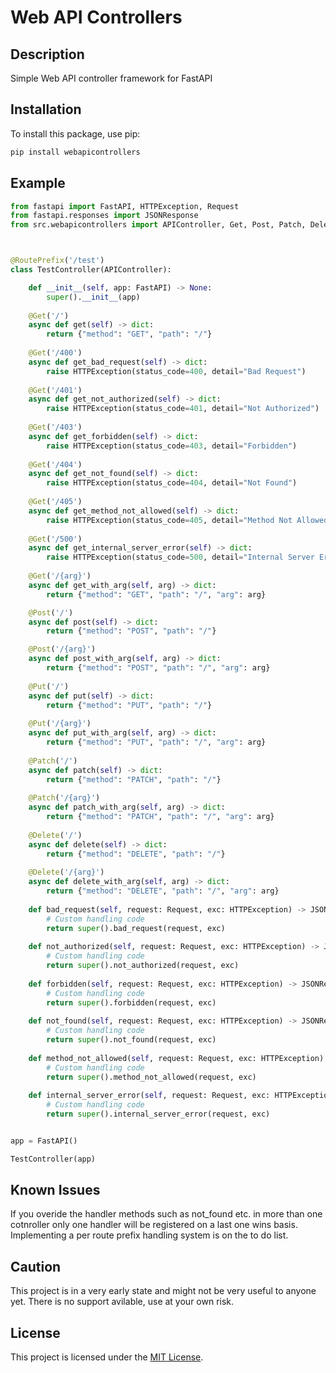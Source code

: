 # Web API Controllers

## Description
Simple Web API controller framework for FastAPI

## Installation

To install this package, use pip:

```bash
pip install webapicontrollers
```

## Example
```python
from fastapi import FastAPI, HTTPException, Request
from fastapi.responses import JSONResponse
from src.webapicontrollers import APIController, Get, Post, Patch, Delete, Put, RoutePrefix



@RoutePrefix('/test')
class TestController(APIController):

    def __init__(self, app: FastAPI) -> None:
        super().__init__(app)    
    
    @Get('/')
    async def get(self) -> dict:
        return {"method": "GET", "path": "/"}            
    
    @Get('/400')
    async def get_bad_request(self) -> dict:
        raise HTTPException(status_code=400, detail="Bad Request")
    
    @Get('/401')
    async def get_not_authorized(self) -> dict:
        raise HTTPException(status_code=401, detail="Not Authorized")
    
    @Get('/403')
    async def get_forbidden(self) -> dict:
        raise HTTPException(status_code=403, detail="Forbidden")
    
    @Get('/404')
    async def get_not_found(self) -> dict:
        raise HTTPException(status_code=404, detail="Not Found")
    
    @Get('/405')
    async def get_method_not_allowed(self) -> dict:
        raise HTTPException(status_code=405, detail="Method Not Allowed")
    
    @Get('/500')
    async def get_internal_server_error(self) -> dict:
        raise HTTPException(status_code=500, detail="Internal Server Error")
    
    @Get('/{arg}')
    async def get_with_arg(self, arg) -> dict:
        return {"method": "GET", "path": "/", "arg": arg}

    @Post('/')
    async def post(self) -> dict:
        return {"method": "POST", "path": "/"}

    @Post('/{arg}')
    async def post_with_arg(self, arg) -> dict:
        return {"method": "POST", "path": "/", "arg": arg}
    
    @Put('/')
    async def put(self) -> dict:
        return {"method": "PUT", "path": "/"}
    
    @Put('/{arg}')
    async def put_with_arg(self, arg) -> dict:
        return {"method": "PUT", "path": "/", "arg": arg}
    
    @Patch('/')
    async def patch(self) -> dict:
        return {"method": "PATCH", "path": "/"}
    
    @Patch('/{arg}')
    async def patch_with_arg(self, arg) -> dict:
        return {"method": "PATCH", "path": "/", "arg": arg}
    
    @Delete('/')
    async def delete(self) -> dict:
        return {"method": "DELETE", "path": "/"}
    
    @Delete('/{arg}')
    async def delete_with_arg(self, arg) -> dict:
        return {"method": "DELETE", "path": "/", "arg": arg}
    
    def bad_request(self, request: Request, exc: HTTPException) -> JSONResponse:
        # Custom handling code
        return super().bad_request(request, exc)
    
    def not_authorized(self, request: Request, exc: HTTPException) -> JSONResponse:
        # Custom handling code
        return super().not_authorized(request, exc)
    
    def forbidden(self, request: Request, exc: HTTPException) -> JSONResponse:
        # Custom handling code
        return super().forbidden(request, exc)
    
    def not_found(self, request: Request, exc: HTTPException) -> JSONResponse:
        # Custom handling code
        return super().not_found(request, exc)
    
    def method_not_allowed(self, request: Request, exc: HTTPException) -> JSONResponse:
        # Custom handling code
        return super().method_not_allowed(request, exc)
    
    def internal_server_error(self, request: Request, exc: HTTPException) -> JSONResponse:
        # Custom handling code
        return super().internal_server_error(request, exc)


app = FastAPI()

TestController(app)
```

## Known Issues
If you overide the handler methods such as not_found etc. in more than one cotnroller only one handler will be registered on a last one wins basis.
Implementing a per route prefix handling system is on the to do list.

## Caution
This project is in a very early state and might not be very useful to anyone yet. There is no support avilable, use at your own risk.

## License

This project is licensed under the [MIT License](LICENSE).
